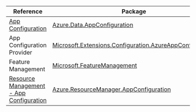 | Reference | Package | Source |
|---|---|---|
|[App Configuration](data.appconfiguration-readme.md)|[Azure.Data.AppConfiguration](https://www.nuget.org/packages/Azure.Data.AppConfiguration)|[GitHub](https://github.com/Azure/azure-sdk-for-net/blob/main/sdk/appconfiguration/Azure.Data.AppConfiguration)|
|App Configuration Provider|[Microsoft.Extensions.Configuration.AzureAppConfiguration](https://www.nuget.org/packages/Microsoft.Extensions.Configuration.AzureAppConfiguration)|[GitHub](https://github.com/Azure/azure-sdk-for-net)|
|Feature Management|[Microsoft.FeatureManagement](https://www.nuget.org/packages/Microsoft.FeatureManagement)|[GitHub](https://github.com/Azure/azure-sdk-for-net)|
|[Resource Management - App Configuration](resourcemanager.appconfiguration-readme.md)|[Azure.ResourceManager.AppConfiguration](https://www.nuget.org/packages/Azure.ResourceManager.AppConfiguration)|[GitHub](https://github.com/Azure/azure-sdk-for-net/blob/main/sdk/appconfiguration/Azure.ResourceManager.AppConfiguration)|
